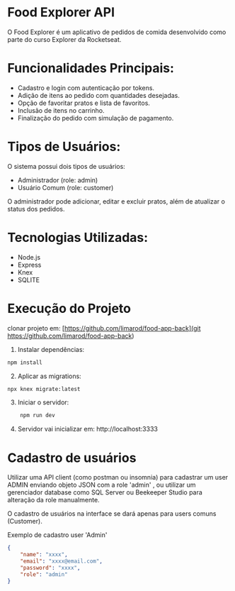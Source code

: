 # Food Explorer API
O Food Explorer é um aplicativo de pedidos de comida desenvolvido como parte do curso Explorer da Rocketseat.

# Funcionalidades Principais:
- Cadastro e login com autenticação por tokens.
- Adição de itens ao pedido com quantidades desejadas.
- Opção de favoritar pratos e lista de favoritos.
- Inclusão de itens no carrinho.
- Finalização do pedido com simulação de pagamento.

# Tipos de Usuários:
O sistema possui dois tipos de usuários:
- Administrador (role: admin)
- Usuário Comum (role: customer)

O administrador pode adicionar, editar e excluir pratos, além de atualizar o status dos pedidos.

# Tecnologias Utilizadas:
- Node.js
- Express
- Knex
- SQLITE

# Execução do Projeto

clonar projeto em:
  [https://github.com/limarod/food-app-back](git https://github.com/limarod/food-app-back)

1. Instalar dependências:
```bash
npm install
```
2. Aplicar as migrations:
```bash
npx knex migrate:latest
```
3. Iniciar o servidor:
```bash
    npm run dev
```
4. Servidor vai inicializar em:
    http://localhost:3333

# Cadastro de usuários
Utilizar uma API client (como postman ou insomnia) para cadastrar um user ADMIN enviando objeto JSON com a role 'admin' , ou
utilizar um gerenciador database como SQL Server ou Beekeeper Studio para alteração da role manualmente.

O cadastro de usuários na interface se dará apenas para users comuns (Customer).

Exemplo de cadastro user 'Admin'

```json
{
	"name": "xxxx",
	"email": "xxxx@email.com",
	"password": "xxxx",
	"role": "admin"
}
```
